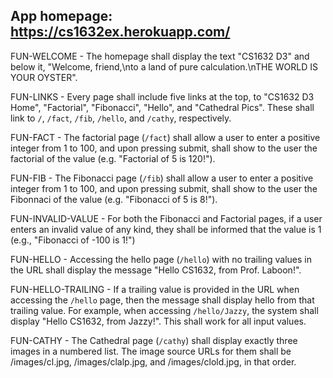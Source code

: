 ## App homepage: https://cs1632ex.herokuapp.com/

FUN-WELCOME - The homepage shall display the text "CS1632 D3" and below it, "Welcome, friend,\nto a land of pure calculation.\nTHE WORLD IS YOUR OYSTER".

FUN-LINKS - Every page shall include five links at the top, to "CS1632 D3 Home", "Factorial", "Fibonacci", "Hello", and "Cathedral Pics".  These shall link to `/`, `/fact`, `/fib`, `/hello`, and `/cathy`, respectively.

FUN-FACT - The factorial page (`/fact`) shall allow a user to enter a positive integer from 1 to 100, and upon pressing submit, shall show to the user the factorial of the value (e.g. "Factorial of 5 is 120!").

FUN-FIB - The Fibonacci page (`/fib`) shall allow a user to enter a positive integer from 1 to 100, and upon pressing submit, shall show to the user the Fibonnaci of the value (e.g. "Fibonacci of 5 is 8!").

FUN-INVALID-VALUE - For both the Fibonacci and Factorial pages, if a user enters an invalid value of any kind, they shall be informed that the value is 1 (e.g., "Fibonacci of -100 is 1!")

FUN-HELLO - Accessing the hello page (`/hello`) with no trailing values in the URL shall display the message "Hello CS1632, from Prof. Laboon!".

FUN-HELLO-TRAILING - If a trailing value is provided in the URL when accessing the `/hello` page, then the message shall display hello from that trailing value.  For example, when accessing `/hello/Jazzy`, the system shall display "Hello CS1632, from Jazzy!".  This shall work for all input values.

FUN-CATHY - The Cathedral page (`/cathy`) shall display exactly three images in a numbered list.  The image source URLs for them shall be /images/cl.jpg, /images/clalp.jpg, and /images/clold.jpg, in that order.

